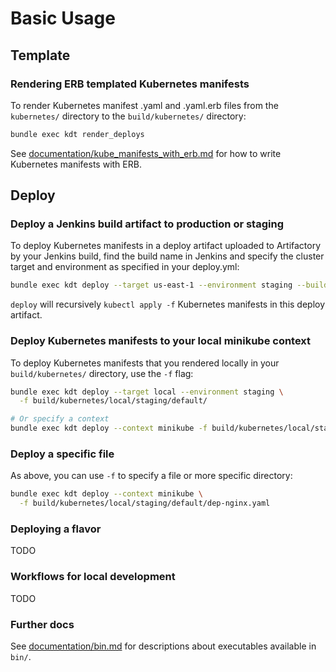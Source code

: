 
# Basic Usage

## Template

### Rendering ERB templated Kubernetes manifests
To render Kubernetes manifest .yaml and .yaml.erb files from the `kubernetes/`
directory to the `build/kubernetes/` directory:

```bash
bundle exec kdt render_deploys
```

See [documentation/kube_manifests_with_erb.md](kube_manifests_with_erb.md)
for how to write Kubernetes manifests with ERB.

## Deploy

### Deploy a Jenkins build artifact to production or staging
To deploy Kubernetes manifests in a deploy artifact uploaded to Artifactory
by your Jenkins build, find the build name in Jenkins and specify the cluster
target and environment as specified in your deploy.yml:

```bash
bundle exec kdt deploy --target us-east-1 --environment staging --build 37
```

`deploy` will recursively `kubectl apply -f` Kubernetes manifests in this deploy
artifact.

### Deploy Kubernetes manifests to your local minikube context

To deploy Kubernetes manifests that you rendered locally in your
`build/kubernetes/` directory, use the `-f` flag:

```bash
bundle exec kdt deploy --target local --environment staging \
  -f build/kubernetes/local/staging/default/

# Or specify a context
bundle exec kdt deploy --context minikube -f build/kubernetes/local/staging/default/
```

### Deploy a specific file

As above, you can use `-f` to specify a file or more specific directory:

```bash
bundle exec kdt deploy --context minikube \
  -f build/kubernetes/local/staging/default/dep-nginx.yaml
```

### Deploying a flavor
TODO

### Workflows for local development
TODO

### Further docs
See [documentation/bin.md](bin.md) for descriptions about
executables available in `bin/`.

